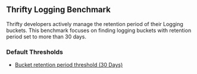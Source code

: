 ## Thrifty Logging Benchmark

Thrifty developers actively manage the retention period of their Logging buckets. This benchmark focuses on finding logging buckets with retention period set to more than 30 days.

### Default Thresholds

- [Bucket retention period threshold (30 Days)](https://github.com/turbot/steampipe-mod-gcp-thrifty/blob/main/controls/logging.sp#L26)
